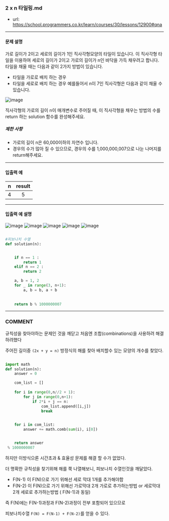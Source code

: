 ### 2 x n 타일링.md

 - url: https://school.programmers.co.kr/learn/courses/30/lessons/12900#qna
 
 --------
 
#### 문제 설명
가로 길이가 2이고 세로의 길이가 1인 직사각형모양의 타일이 있습니다. 이 직사각형 타일을 이용하여 세로의 길이가 2이고 가로의 길이가 n인 바닥을 가득 채우려고 합니다. 타일을 채울 때는 다음과 같이 2가지 방법이 있습니다.

 - 타일을 가로로 배치 하는 경우
 - 타일을 세로로 배치 하는 경우
예를들어서 n이 7인 직사각형은 다음과 같이 채울 수 있습니다.

![image](https://github.com/sungju1572/programmers/assets/70958560/7da0676c-de04-416c-ae4e-295c8d73ebc5)


직사각형의 가로의 길이 n이 매개변수로 주어질 때, 이 직사각형을 채우는 방법의 수를 return 하는 solution 함수를 완성해주세요.


##### 제한 사항
 - 가로의 길이 n은 60,000이하의 자연수 입니다.
 - 경우의 수가 많아 질 수 있으므로, 경우의 수를 1,000,000,007으로 나눈 나머지를 return해주세요.
   
--------
 
#### 입출력 예
|n|result|
|:---:|:---:|
|4|5|

 
--------

#### 입출력 예 설명
![image](https://github.com/sungju1572/programmers/assets/70958560/2ddc658d-cd02-4cae-9abc-0e41a6908dbb)
![image](https://github.com/sungju1572/programmers/assets/70958560/d5acc278-e67b-4d4c-bce0-22c93f702f3c)
![image](https://github.com/sungju1572/programmers/assets/70958560/d950f28c-0318-4fd2-b889-aeedb5fa99c4)
![image](https://github.com/sungju1572/programmers/assets/70958560/836ea3a3-2bfe-499d-a9a8-6c2b813c0227)
![image](https://github.com/sungju1572/programmers/assets/70958560/6f62514e-d934-4e83-b550-6f3ac32d4e14)


```python

#피보나치 수열
def solution(n):


    if n == 1 :
        return 1
    elif n == 2 :
        return 2

    a, b = 1, 2
    for _ in range(3, n+1):
        a, b = b, a + b
    
    
    return b % 1000000007

```

------
### COMMENT
규칙성을 찾아야하는 문제인 것을 깨닫고 처음엔 조합(combinations)을 사용하려 해결하려했다

주어진 길이중 `(2x + y = n)` 방정식의 해를 찾아 배치할수 있는 모양의 개수를 찾았다.


```python

import math
def solution(n):
    answer = 0

    com_list = []
    
    for i in range(0,n//2 + 1):
        for j in range(0,n+1):
            if 2*i + j == n:
                com_list.append([i,j])
                break

                
    for i in com_list:
        answer += math.comb(sum(i), i[0])


    return answer
 % 1000000007

```

하지만 이방식으론 시간초과 & 효율성 문제를 해결 할 수가 없었다.

더 명확한 규칙성을 찾기위해 해를 쭉 나열해보니, 피보나치 수열인것을 깨달았다.

- F(N-1) 이 F(N)으로 가기 위해선 세로 막대 1개를 추가해야함
- F(N-2) 이 F(N)으로 가기 위해선 가로막대 2개 가로로 추가하는방법 or 세로막대 2개 세로로 추가하는방법 ( F(N-1)과 동일)

즉 F(N)에는 F(N-1)과정과  F(N-2)과정이 전부 포함되어 있으므로 

피보나치수열 `F(N) = F(N-1) + F(N-2)`를 얻을 수 있다.




